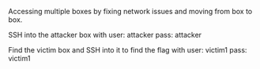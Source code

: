 Accessing multiple boxes by fixing network issues and moving from box to box.

SSH into the attacker box with
user: attacker
pass: attacker

Find the victim box and SSH into it to find the flag with
user: victim1
pass: victim1
